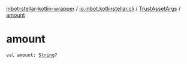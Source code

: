 [inbot-stellar-kotlin-wrapper](../../index.md) / [io.inbot.kotlinstellar.cli](../index.md) / [TrustAssetArgs](index.md) / [amount](./amount.md)

# amount

`val amount: `[`String`](https://kotlinlang.org/api/latest/jvm/stdlib/kotlin/-string/index.html)`?`